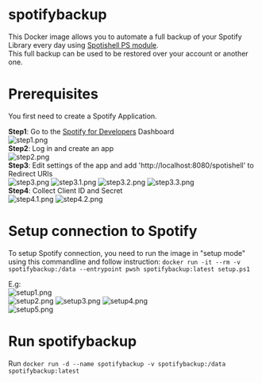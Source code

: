 # spotifybackup

This Docker  image allows you to automate a full backup of your Spotify Library every day using [Spotishell PS module](https://github.com/wardbox/spotishell).  
This full backup can be used to be restored over your account or another one.  

# Prerequisites

You first need to create a Spotify Application.

**Step1**: Go to the [Spotify for Developers](https://developer.spotify.com/dashboard/applications) Dashboard  
![step1.png](https://github.com/Domochip/spotifybackup/raw/master/img/step1.png)  
**Step2**: Log in and create an app  
![step2.png](https://github.com/Domochip/spotifybackup/raw/master/img/step2.png)  
**Step3**: Edit settings of the app and add 'http://localhost:8080/spotishell' to Redirect URIs  
![step3.png](https://github.com/Domochip/spotifybackup/raw/master/img/step3.png) ![step3.1.png](https://github.com/Domochip/spotifybackup/raw/master/img/step3.1.png) ![step3.2.png](https://github.com/Domochip/spotifybackup/raw/master/img/step3.2.png) ![step3.3.png](https://github.com/Domochip/spotifybackup/raw/master/img/step3.3.png)  
**Step4**: Collect Client ID and Secret  
![step4.1.png](https://github.com/Domochip/spotifybackup/raw/master/img/step4.1.png) ![step4.2.png](https://github.com/Domochip/spotifybackup/raw/master/img/step4.2.png)  

# Setup connection to Spotify

To setup Spotify connection, you need to run the image in "setup mode" using this commandline and follow instruction: 
`docker run -it --rm -v spotifybackup:/data --entrypoint pwsh spotifybackup:latest setup.ps1`

E.g:  
![setup1.png](https://github.com/Domochip/spotifybackup/raw/master/img/setup1.png)  
![setup2.png](https://github.com/Domochip/spotifybackup/raw/master/img/setup2.png) ![setup3.png](https://github.com/Domochip/spotifybackup/raw/master/img/setup3.png) ![setup4.png](https://github.com/Domochip/spotifybackup/raw/master/img/setup4.png)  
![setup5.png](https://github.com/Domochip/spotifybackup/raw/master/img/setup5.png) 

# Run spotifybackup

Run
`docker run -d --name spotifybackup -v spotifybackup:/data spotifybackup:latest`
